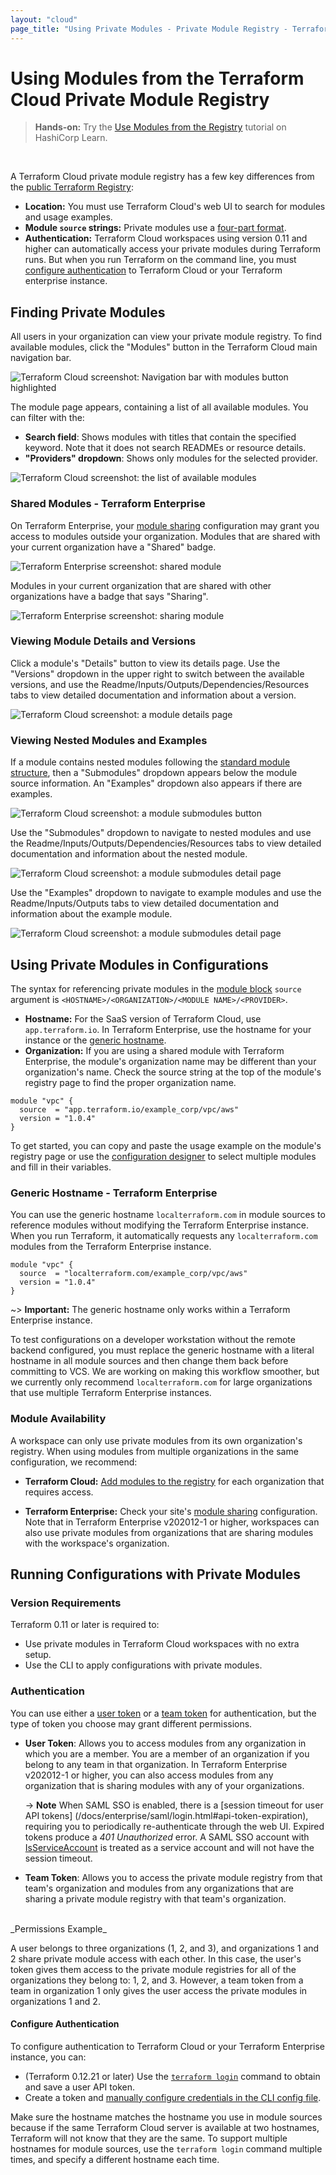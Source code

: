 ```yaml
---
layout: "cloud"
page_title: "Using Private Modules - Private Module Registry - Terraform Cloud and Terraform Enterprise"
---
```


# Using Modules from the Terraform Cloud Private Module Registry

> **Hands-on:** Try the [Use Modules from the Registry](https://learn.hashicorp.com/tutorials/terraform/module-use?in=terraform/modules&utm_source=WEBSITE&utm_medium=WEB_IO&utm_offer=ARTICLE_PAGE&utm_content=DOCS) tutorial on HashiCorp Learn.
<br>

A Terraform Cloud private module registry has a few key differences from the [public Terraform Registry](/docs/registry/index.html):

- **Location:** You must use Terraform Cloud's web UI to search for modules and usage examples.
- **Module `source` strings:** Private modules use a [four-part format](/docs/cloud/registry/using.html#using-private-modules-in-configurations).
- **Authentication:** Terraform Cloud workspaces using version 0.11 and higher can automatically access your private modules during Terraform runs. But when you run Terraform on the command line, you must [configure authentication](/docs/cloud/registry/using.html#authentication) to Terraform Cloud or your Terraform enterprise instance.


## Finding Private Modules

All users in your organization can view your private module registry. To find available modules, click the "Modules" button in the Terraform Cloud main navigation bar.

![Terraform Cloud screenshot: Navigation bar with modules button highlighted](./images/using-modules-button.png)

The module page appears, containing a list of all available modules. You can filter with the:

- **Search field**: Shows modules with titles that contain the specified keyword. Note that it does not search READMEs or resource details.
- **"Providers" dropdown**: Shows only modules for the selected provider.

![Terraform Cloud screenshot: the list of available modules](./images/using-modules-list.png)




### Shared Modules - Terraform Enterprise

On Terraform Enterprise, your [module sharing](/docs/enterprise/admin/module-sharing.html) configuration may grant you access to modules outside your organization. Modules that are shared with your current organization have a "Shared" badge.

![Terraform Enterprise screenshot: shared module](./images/using-modules-list-shared.png)

Modules in your current organization that are shared with other organizations have a badge that says "Sharing".

![Terraform Enterprise screenshot: sharing module](./images/using-modules-list-sharing.png)

### Viewing Module Details and Versions

Click a module's "Details" button to view its details page. Use the "Versions" dropdown in the upper right to switch between the available versions, and use the Readme/Inputs/Outputs/Dependencies/Resources tabs to view detailed documentation and information about a version.

![Terraform Cloud screenshot: a module details page](./images/publish-module-details.png)

### Viewing Nested Modules and Examples

If a module contains nested modules following the [standard module structure](/docs/language/modules/develop/structure.html), then a "Submodules" dropdown appears below the module source information. An "Examples" dropdown also appears if there are examples.

![Terraform Cloud screenshot: a module submodules button](./images/using-submodules-dropdown.png)

Use the "Submodules" dropdown to navigate to nested modules and use the  Readme/Inputs/Outputs/Dependencies/Resources tabs to view detailed documentation and information about the nested module.


![Terraform Cloud screenshot: a module submodules detail page](./images/using-module-submodules.png)

Use the "Examples" dropdown to navigate to example modules and use the  Readme/Inputs/Outputs tabs to view detailed documentation and information about the example module.


![Terraform Cloud screenshot: a module submodules detail page](./images/using-module-examples.png)

## Using Private Modules in Configurations

The syntax for referencing private modules in the [module block](/docs/language/modules/syntax.html) `source` argument is `<HOSTNAME>/<ORGANIZATION>/<MODULE NAME>/<PROVIDER>`.

- **Hostname:** For the SaaS version of Terraform Cloud, use `app.terraform.io`. In Terraform Enterprise, use the hostname for your instance or the [generic hostname](/docs/cloud/registry/using.html#generic-hostname-terraform-enterprise).
- **Organization:** If you are using a shared module with Terraform Enterprise, the module's organization name may be different than your organization's name. Check the source string at the top of the module's registry page to find the proper organization name.

```hcl
module "vpc" {
  source  = "app.terraform.io/example_corp/vpc/aws"
  version = "1.0.4"
}
```

To get started, you can copy and paste the usage example on the module's registry page or use the [configuration designer](./design.html) to select multiple modules and fill in their variables.

### Generic Hostname - Terraform Enterprise

You can use the generic hostname `localterraform.com` in module sources to reference modules without modifying the Terraform Enterprise instance. When you run Terraform, it automatically requests any `localterraform.com` modules from the Terraform Enterprise instance.

```hcl
module "vpc" {
  source  = "localterraform.com/example_corp/vpc/aws"
  version = "1.0.4"
}
```

~> **Important:** The generic hostname only works within a Terraform Enterprise instance.

To test configurations on a developer workstation without the remote backend configured, you must replace the generic hostname with a literal hostname in all module sources and then change them back before committing to VCS. We are working on making this workflow smoother, but we currently only recommend `localterraform.com` for large organizations that use multiple Terraform Enterprise instances.

### Module Availability

A workspace can only use private modules from its own organization's registry. When using modules from multiple organizations in the same configuration, we recommend:

- **Terraform Cloud:** [Add modules to the registry](./publish.html#sharing-modules-across-organizations) for each organization that requires access.  

- **Terraform Enterprise:** Check your site's [module sharing](../../enterprise/admin/module-sharing.html) configuration. Note that in Terraform Enterprise v202012-1 or higher, workspaces can also use private modules from organizations that are sharing modules with the workspace's organization.

## Running Configurations with Private Modules

### Version Requirements

Terraform 0.11 or later is required to:

- Use private modules in Terraform Cloud workspaces with no extra setup.
- Use the CLI to apply configurations with private modules.

### Authentication

You can use either a [user token](/docs/cloud/users-teams-organizations/users.html#api-tokens) or a [team token](/docs/cloud/users-teams-organizations/api-tokens.html#team-api-tokens) for authentication, but the type of token you choose may grant different permissions.

- **User Token**: Allows you to access modules from any organization in which you are a member. You are a member of an organization if you belong to any team in that organization. In Terraform Enterprise v202012-1 or higher, you can also access modules from any organization that is sharing modules with any of your organizations.

    -> **Note** When SAML SSO is enabled, there is a [session timeout for user API tokens] (/docs/enterprise/saml/login.html#api-token-expiration), requiring you to periodically re-authenticate through the web UI. Expired tokens produce a _401 Unauthorized_ error. A SAML SSO account with [IsServiceAccount](https://www.terraform.io/docs/enterprise/saml/attributes.html#isserviceaccount) is treated as a service account and will not have the session timeout.

- **Team Token**: Allows you to access the private module registry from that team's organization and modules from any organizations that are sharing a private module registry with that team's organization.

<br/>
_Permissions Example_

A user belongs to three organizations (1, 2, and 3), and organizations 1 and 2 share private module access with each other. In this case, the user's token gives them access to the private module registries for all of the organizations they belong to: 1, 2, and 3. However, a team token from a team in organization 1 only gives the user access the private modules in organizations 1 and 2.

#### Configure Authentication

To configure authentication to Terraform Cloud or your Terraform Enterprise instance, you can:

- (Terraform 0.12.21 or later) Use the [`terraform login`](/docs/cli/commands/login.html) command to obtain and save a user API token.
- Create a token and [manually configure credentials in the CLI config file][cli-credentials].

Make sure the hostname matches the hostname you use in module sources because if the same Terraform Cloud server is available at two hostnames, Terraform will not know that they are the same. To support multiple hostnames for module sources, use the `terraform login` command multiple times, and specify a different hostname each time.



[user-token]: ../users-teams-organizations/users.html#api-tokens
[cli-credentials]: /docs/cli/config/config-file.html#credentials
[permissions-citation]: #intentionally-unused---keep-for-maintainers
